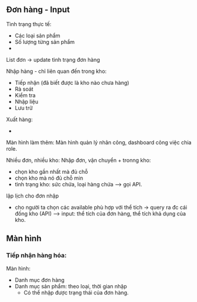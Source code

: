 ## Đơn hàng - Input

Tình trạng thực tế: 

+ Các loại sản phẩm
+ Số lượng từng sản phẩm
+ 

List đơn -> update tình trạng đơn hàng

Nhập hàng - chỉ liên quan đến trong kho:

- Tiếp nhận (đã biết được là kho nào chưa hàng)
- Rà soát 
- Kiểm tra
- Nhập liệu
- Lưu trữ

Xuất hàng:

* 

Màn hình làm thêm: 
Màn hình quản lý nhân công, dashboard công việc chia role. 

Nhiều đơn, nhiều kho: 
Nhập đơn, vận chuyển + tronng kho: 

- chọn kho gần nhất mà đủ chỗ
- chọn kho mà nó đủ chỗ min 
- tình trạng kho: sức chứa, loại hàng chứa --> gọi API. 

lập lịch cho đơn nhập
- cho người ta chọn các available phù hợp với thể tích -> query ra đc cái đống kho (API) --> input: thể tích của đơn hàng, thể tích khả dụng của kho. 



## Màn hình

### Tiếp nhận hàng hóa:

Màn hình:

- Danh mục đơn hàng
- Danh mục sản phẩm: theo loại, thời gian nhập
  - Có thể nhập được trạng thái của đơn hàng.
